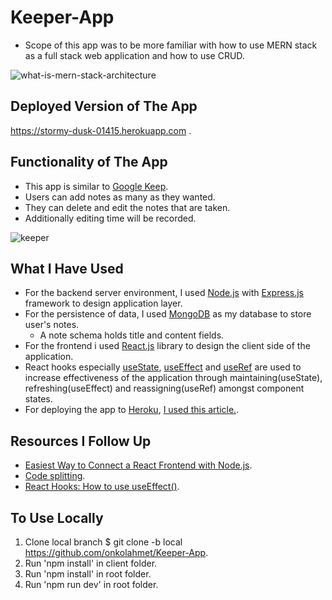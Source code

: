 # Keeper-App
- Scope of this app was to be more familiar with how to use MERN stack as a full stack web application and how to use CRUD.

![what-is-mern-stack-architecture](https://user-images.githubusercontent.com/62245004/98396310-99937000-206e-11eb-9ad1-4799d58e8699.png)


## Deployed Version of The App
https://stormy-dusk-01415.herokuapp.com .

## Functionality of The App
- This app is similar to [Google Keep](https://keep.google.com). 
- Users can add notes as many as they wanted.
- They can delete and edit the notes that are taken.
- Additionally editing time will be recorded.

![keeper](https://user-images.githubusercontent.com/62245004/98396762-4b32a100-206f-11eb-8cd3-99c85f3d452c.png)


## What I Have Used
- For the backend server environment, I used [Node.js](https://nodejs.org) with [Express.js](https://expressjs.com) framework to design application layer.
- For the persistence of data, I used [MongoDB](https://www.mongodb.com) as my database to store user's notes.
  - A note schema holds title and content fields.
- For the frontend i used [React.js](https://en.reactjs.org) library to design the client side of the application.
- React hooks especially [useState](https://en.reactjs.org/docs/hooks-reference.html#usestate), [useEffect](https://en.reactjs.org/docs/hooks-reference.html#useeffect) and [useRef](https://en.reactjs.org/docs/hooks-reference.html#useref) are used to increase effectiveness of the application through maintaining(useState), refreshing(useEffect) and reassigning(useRef) amongst component states.
- For deploying the app to [Heroku](https://devcenter.heroku.com), [I used this article.](https://www.freecodecamp.org/news/deploying-a-mern-application-using-mongodb-atlas-to-heroku).

## Resources I Follow Up
- [Easiest Way to Connect a React Frontend with Node.js](https://medium.com/zero-equals-false/how-to-connect-a-react-frontend-with-node-js-bccb1fb7e2bb).
- [Code splitting](https://en.reactjs.org/docs/code-splitting.html).
- [React Hooks: How to use useEffect()](https://medium.com/javascript-in-plain-english/react-hooks-how-to-use-useeffect-ecea3e90d84f).

## To Use Locally
1. Clone local branch $ git clone -b local https://github.com/onkolahmet/Keeper-App.
2. Run 'npm install' in client folder.
3. Run 'npm install' in root folder.
4. Run 'npm run dev' in root folder.

